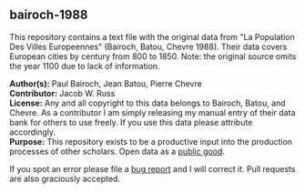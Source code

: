 ## bairoch-1988

This repository contains a text file with the original data from 
"La Population Des Villes Europeennes" (Bairoch, Batou, Chevre 1988). Their 
data covers European cities by century from 800 to 1850. Note: the original
source omits the year 1100 due to lack of information.

__Author(s):__ Paul Bairoch, Jean Batou, Pierre Chevre<br/>
__Contributor:__ Jacob W. Russ<br/>
__License:__ Any and all copyright to this data belongs to Bairoch, Batou, and 
Chevre. As a contributor I am simply releasing my manual entry of their data 
bank for others to use freely. If you use this data please attribute 
accordingly.<br/>
__Purpose:__ This repository exists to be a productive input into the 
production processes of other scholars. Open data as a 
[public good](http://www.econlib.org/library/Enc/PublicGoods.html).

 
If you spot an error please file a [bug report](https://github.com/JakeRuss/bairoch-1988/issues) 
and I will correct it. Pull requests are also graciously accepted.